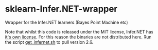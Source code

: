 # sklearn-Infer.NET-wrapper
Wrapper for the Infer.NET learners (Bayes Point Machine etc)

Note that whilst this code is released under the MIT license, Infer.NET has [it's own license](bin/InferNetLicense.md). For this reason the binaries are not distributed here. Run the script [get_infernet.sh](get_infernet.sh) to pull version 2.6.
